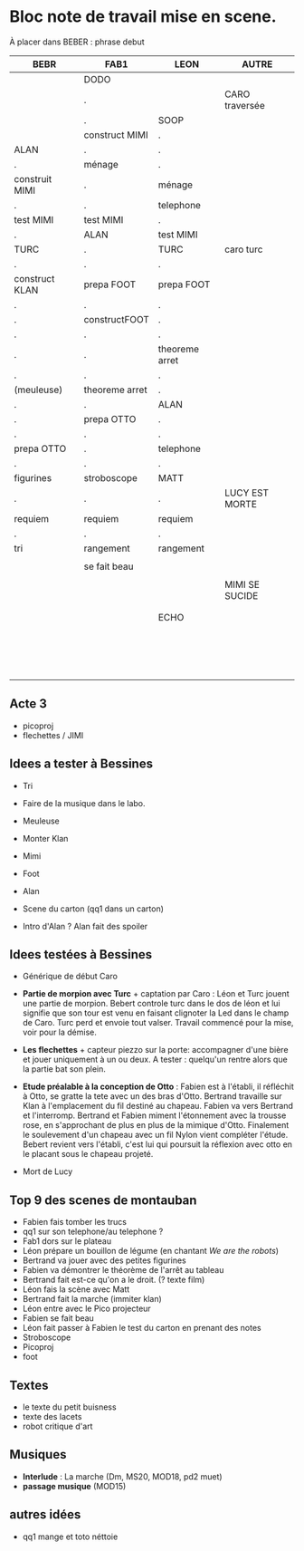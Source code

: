 
# Bloc note de travail mise en scene.

À placer dans BEBER : phrase debut


| BEBR           | FAB1           | LEON           | AUTRE          |
|----------------|----------------|----------------|----------------|
|                |   DODO         |                |                |
|                |   .            |                | CARO traversée |
|                |   .            |   SOOP         |                |
|                | construct MIMI |     .          |                |
|    ALAN        |   .            |     .          |                |
|     .          | ménage         |     .          |                |
| construit MIMI |   .            | ménage         |                |
|     .          |   .            |  telephone     |                |
|   test MIMI    |  test MIMI     |     .          |                |
|      .         |  ALAN          | test MIMI      |                |
|   TURC         |   .            |    TURC        | caro turc      |
|    .           |   .            |     .          |                |
| construct KLAN |  prepa FOOT    |   prepa FOOT   |                |
|    .           |    .           |   .            |                |
|    .           |  constructFOOT |    .           |                |
|    .           |    .           |   .            |                |
|    .           |    .           | theoreme arret |                |
|    .           |    .           |   .            |                |
|   (meuleuse)   | theoreme arret |   .            |                |
|    .           |    .           |  ALAN          |                |
|    .           | prepa OTTO     |   .            |                |
|    .           |    .           |   .            |                |
| prepa OTTO     |    .           | telephone      |                |
|    .           |    .           |   .            |                |
| figurines      | stroboscope    | MATT           |                |
|    .           |    .           |   .            | LUCY EST MORTE |
| requiem        | requiem        | requiem        |                |
|    .           |    .           |   .            |                |
|   tri          |  rangement     | rangement      |                |
|                |                |                |                |
|                | se fait beau   |                |                |
|                |                |                |                |
|                |                |                | MIMI SE SUCIDE |
|                |                |                |                |
|                |                |                |                |
|                |                |   ECHO         |                |
|                |                |                |                |
|                |                |                |                |
|                |                |                |                |
|                |                |                |                |
|                |                |                |                |
|                |                |                |                |
|                |                |                |                |
|                |                |                |                |
|                |                |                |                |
|                |                |                |                |
|                |                |                |                |
|                |                |                |                |
|                |                |                |                |
|                |                |                |                |
|                |                |                |                |
|                |                |                |                |

## Acte 3

- picoproj
- flechettes / JIMI

## Idees a tester à Bessines

- Tri
- Faire de la musique dans le labo.

- Meuleuse
- Monter Klan
- Mimi
- Foot
- Alan
- Scene du carton (qq1 dans un carton)
- Intro d'Alan ? Alan fait des spoiler


##  Idees testées à Bessines

- Générique de début Caro

- **Partie de morpion avec Turc** + captation par Caro : Léon et Turc jouent une partie de morpion. Bebert controle turc dans le dos de léon et lui signifie que son tour est venu en faisant clignoter la Led dans le champ de Caro. Turc perd et envoie tout valser. Travail commencé pour la mise, voir pour la démise.

- **Les flechettes** + capteur piezzo sur la porte: accompagner d'une bière et jouer uniquement à un ou deux. A tester : quelqu'un rentre alors que la partie bat son plein.

- **Etude préalable à la conception de Otto** : Fabien est à l'établi, il réfléchit à Otto, se gratte la tete avec un des bras d'Otto. Bertrand travaille sur Klan à l'emplacement du fil destiné au chapeau. Fabien va vers Bertrand et l'interromp. Bertrand et Fabien miment l'étonnement avec la trousse rose, en s'approchant de plus en plus de la mimique d'Otto. Finalement le soulevement d'un chapeau avec un fil Nylon vient compléter l'étude. Bebert revient vers l'établi, c'est lui qui poursuit la réflexion avec otto en le placant sous le chapeau projeté.

- Mort de Lucy

## Top 9 des scenes de montauban

- Fabien fais tomber les trucs
- qq1 sur son telephone/au telephone ?
- Fab1 dors sur le plateau
- Léon prépare un bouillon de légume (en chantant *We are the robots*)
- Bertrand va jouer avec des petites figurines
- Fabien va démontrer le théorème de l'arrêt au tableau
- Bertrand fait est-ce qu'on a le droit. (? texte film)
- Léon fais la scène avec Matt
- Bertrand fait la marche (immiter klan)
- Léon entre avec le Pico projecteur
- Fabien se fait beau
- Léon fait passer à Fabien le test du carton en prenant des notes
- Stroboscope
- Picoproj
- foot

## Textes

- le texte du petit buisness
- texte des lacets
- robot critique d'art

## Musiques

- **Interlude** : La marche (Dm, MS20, MOD18, pd2 muet)
- **passage musique**  (MOD15)

## autres idées
- qq1 mange et toto néttoie
